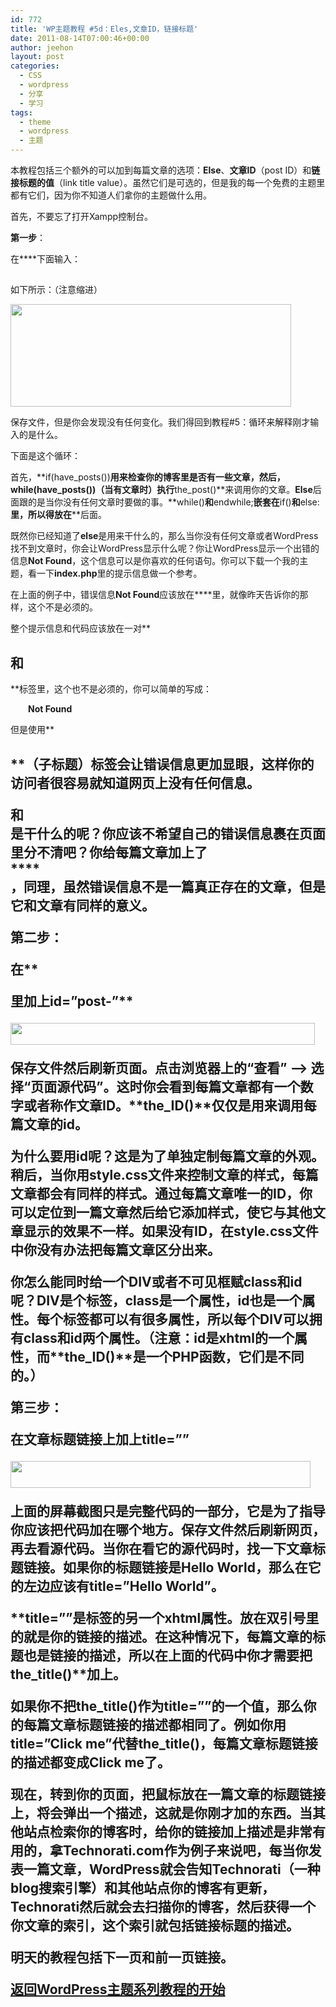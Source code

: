 ```yaml
---
id: 772
title: 'WP主题教程 #5d：Eles,文章ID，链接标题'
date: 2011-08-14T07:00:46+00:00
author: jeehon
layout: post
categories:
  - CSS
  - wordpress
  - 分享
  - 学习
tags:
  - theme
  - wordpress
  - 主题
---
```

本教程包括三个额外的可以加到每篇文章的选项：**Else**、**文章ID**（post ID）和**链接标题的值**（link title value）。虽然它们是可选的，但是我的每一个免费的主题里都有它们，因为你不知道人们拿你的主题做什么用。

首先，不要忘了打开Xampp控制台。

**第一步**：

在**<?php endwhile; ?>**下面输入：
  
<strong style="margin-left:2em;"><?php else : ?></strong>
  
<strong style="margin-left:2em;"><div class=”post”></strong>
  
<strong style="margin-left:4em;"><h2><?php _e(‘Not Found’); ?></h2></strong>
  
<strong style="margin-left:2em;"></div></strong>

如下所示：（注意缩进）
  
[<img src="http://jeehon.info/log/files/2011/08/else.gif" alt="" title="else" width="449" height="164" class="aligncenter size-full wp-image-773" />](http://jeehon.info/log/files/2011/08/else.gif)
  
保存文件，但是你会发现没有任何变化。我们得回到教程#5：循环来解释刚才输入的是什么。<!--more-->

下面是这个循环：
  
<strong style="margin-left:2em;"><?php if(have_posts()) : ?><?php while(have_posts()) : the_post(); ?></strong>
  
<strong style="margin-left:2em;"><?php endwhile; ?></strong>
  
<strong style="margin-left:2em;"><?php endif; ?></strong>

首先，**if(have_posts())**用来检查你的博客里是否有一些文章，然后，**while(have_posts())**（当有文章时）执行**the_post()**来调用你的文章。**Else**后面跟的是当你没有任何文章时要做的事。**while()**和**endwhile;**嵌套在**if()**和**else:**里，所以**<?php else : ?>**得放在**<?php endwhile; ?>**后面。

既然你已经知道了**else**是用来干什么的，那么当你没有任何文章或者WordPress找不到文章时，你会让WordPress显示什么呢？你让WordPress显示一个出错的信息**Not Found**，这个信息可以是你喜欢的任何语句。你可以下载一个我的主题，看一下**index.php**里的提示信息做一个参考。

在上面的例子中，错误信息**Not Found**应该放在**<?php _e(‘ ‘); ?>**里，就像昨天告诉你的那样，这个不是必须的。

整个提示信息和代码应该放在一对**<h2>**和**</h2>**标签里，这个也不是必须的，你可以简单的写成：
  
<strong style="margin-left:2em;"><div class=”post”></strong>
  
<strong style="margin-left:2em;">Not Found</strong>
  
<strong style="margin-left:2em;"></div></strong>

但是使用**<h2>**（子标题）标签会让错误信息更加显眼，这样你的访问者很容易就知道网页上没有任何信息。

**<div class=”post”>**和**</div>**是干什么的呢？你应该不希望自己的错误信息裹在页面里分不清吧？你给每篇文章加上了**<div class=”post”>****</div>**，同理，虽然错误信息不是一篇真正存在的文章，但是它和文章有同样的意义。

**第二步**：

在**<div class=”post”>**里加上**id=”post-<?php the_ID(); ?>”**
  
[<img src="http://jeehon.info/log/files/2011/08/post-id.gif" alt="" title="post-id" width="487" height="35" class="aligncenter size-full wp-image-774" />](http://jeehon.info/log/files/2011/08/post-id.gif)
  
保存文件然后刷新页面。点击浏览器上的“**查看**” &#8211;> 选择“**页面源代码**”。这时你会看到每篇文章都有一个数字或者称作文章ID。**the_ID()**仅仅是用来调用每篇文章的id。

为什么要用id呢？这是为了单独定制每篇文章的外观。稍后，当你用**style.css**文件来控制文章的样式，每篇文章都会有同样的样式。通过每篇文章唯一的**ID**，你可以定位到一篇文章然后给它添加样式，使它与其他文章显示的效果不一样。如果没有ID，在**style.css**文件中你没有办法把每篇文章区分出来。

你怎么能同时给一个**DIV**或者不可见框赋**class**和**id**呢？**DIV**是个标签，**class**是一个属性，**id**也是一个属性。每个标签都可以有很多属性，所以每个**DIV**可以拥有**class**和**id**两个属性。（**注意**：**id**是xhtml的一个属性，而**the_ID()**是一个PHP函数，它们是不同的。）

**第三步**：

在文章标题链接上加上**title=”<?php the_title(); ?>”**
  
[<img src="http://jeehon.info/log/files/2011/08/the-title1.gif" alt="" title="the-title1" width="480" height="43" class="aligncenter size-full wp-image-775" />](http://jeehon.info/log/files/2011/08/the-title1.gif)
  
上面的屏幕截图只是完整代码的一部分，它是为了指导你应该把代码加在哪个地方。保存文件然后刷新网页，再去看源代码。当你在看它的源代码时，找一下**文章标题链接**。如果你的标题链接是**Hello World**，那么在它的左边应该有**title=”Hello World”**。

**title=””**是**<a>**标签的另一个xhtml属性。放在双引号里的就是你的链接的描述。在这种情况下，每篇文章的标题也是链接的描述，所以在上面的代码中你才需要把**the_title()**加上。

如果你不把**the_title()**作为**title=””**的一个值，那么你的每篇文章标题链接的描述都相同了。例如你用**title=”Click me”**代替**the_title()**，每篇文章标题链接的描述都变成**Click me**了。

现在，转到你的页面，把鼠标放在一篇文章的标题链接上，将会弹出一个描述，这就是你刚才加的东西。当其他站点检索你的博客时，给你的链接加上描述是非常有用的，拿Technorati.com作为例子来说吧，每当你发表一篇文章，WordPress就会告知Technorati（一种blog搜索引擎）和其他站点你的博客有更新，Technorati然后就会去扫描你的博客，然后获得一个你文章的索引，这个索引就包括链接标题的描述。

明天的教程包括下一页和前一页链接。

[返回WordPress主题系列教程的开始](http://jeehon.info/log/2011/08/04/%E6%83%B3%E5%88%B6%E4%BD%9Cwordpress%E4%B8%BB%E9%A2%98%EF%BC%9F/)